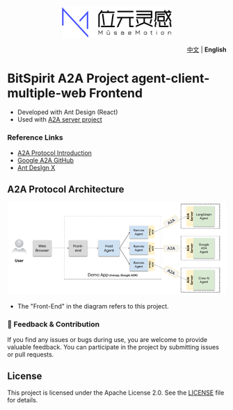<div align="center">
  <img src="logo.png" width="50%" alt="MusaeMotion-A2A" />
</div>

<p align="right">
  <a href="README.zh-CN.md">中文</a> | <b>English</b>
</p>

# BitSpirit A2A Project agent-client-multiple-web Frontend

- Developed with Ant Design (React)
- Used with [A2A server project](https://github.com/MusaeMotion/A2A-server-java)

### Reference Links

- [A2A Protocol Introduction](https://developers.googleblog.com/zh-hans/a2a-a-new-era-of-agent-interoperability/)
- [Google A2A GitHub](https://github.com/google/A2A)
- [Ant DesIgn X](https://github.com/ant-design/x)

## A2A Protocol Architecture

![img.png](a2a.png)

- The "Front-End" in the diagram refers to this project.

### 📝 Feedback & Contribution

If you find any issues or bugs during use, you are welcome to provide valuable feedback. You can participate in the project by submitting issues or pull requests.

## License

This project is licensed under the Apache License 2.0. See the [LICENSE](LICENSE) file for details.
